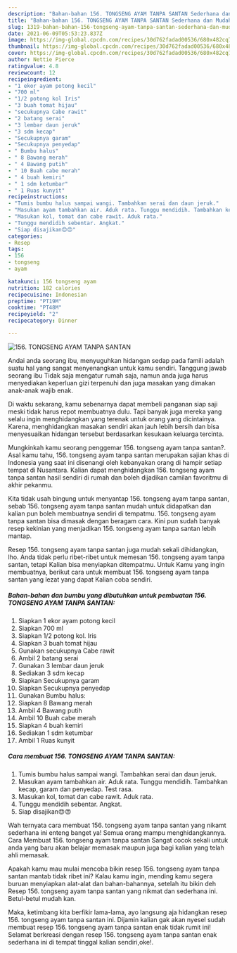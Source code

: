 ```yaml
---
description: "Bahan-bahan 156. TONGSENG AYAM TANPA SANTAN Sederhana dan Mudah Dibuat"
title: "Bahan-bahan 156. TONGSENG AYAM TANPA SANTAN Sederhana dan Mudah Dibuat"
slug: 1319-bahan-bahan-156-tongseng-ayam-tanpa-santan-sederhana-dan-mudah-dibuat
date: 2021-06-09T05:53:23.837Z
image: https://img-global.cpcdn.com/recipes/30d762fadad00536/680x482cq70/156-tongseng-ayam-tanpa-santan-foto-resep-utama.jpg
thumbnail: https://img-global.cpcdn.com/recipes/30d762fadad00536/680x482cq70/156-tongseng-ayam-tanpa-santan-foto-resep-utama.jpg
cover: https://img-global.cpcdn.com/recipes/30d762fadad00536/680x482cq70/156-tongseng-ayam-tanpa-santan-foto-resep-utama.jpg
author: Nettie Pierce
ratingvalue: 4.8
reviewcount: 12
recipeingredient:
- "1 ekor ayam potong kecil"
- "700 ml"
- "1/2 potong kol Iris"
- "3 buah tomat hijau"
- "secukupnya Cabe rawit"
- "2 batang serai"
- "3 lembar daun jeruk"
- "3 sdm kecap"
- "Secukupnya garam"
- "Secukupnya penyedap"
- " Bumbu halus"
- " 8 Bawang merah"
- " 4 Bawang putih"
- " 10 Buah cabe merah"
- " 4 buah kemiri"
- " 1 sdm ketumbar"
- " 1 Ruas kunyit"
recipeinstructions:
- "Tumis bumbu halus sampai wangi. Tambahkan serai dan daun jeruk."
- "Masukan ayam tambahkan air. Aduk rata. Tunggu mendidih. Tambahkan kecap, garam dan penyedap. Test rasa."
- "Masukan kol, tomat dan cabe rawit. Aduk rata."
- "Tunggu mendidih sebentar. Angkat."
- "Siap disajikan😍😍"
categories:
- Resep
tags:
- 156
- tongseng
- ayam

katakunci: 156 tongseng ayam 
nutrition: 182 calories
recipecuisine: Indonesian
preptime: "PT19M"
cooktime: "PT48M"
recipeyield: "2"
recipecategory: Dinner

---
```



![156. TONGSENG AYAM TANPA SANTAN](https://img-global.cpcdn.com/recipes/30d762fadad00536/680x482cq70/156-tongseng-ayam-tanpa-santan-foto-resep-utama.jpg)

Andai anda seorang ibu, menyuguhkan hidangan sedap pada famili adalah suatu hal yang sangat menyenangkan untuk kamu sendiri. Tanggung jawab seorang ibu Tidak saja mengatur rumah saja, namun anda juga harus menyediakan keperluan gizi terpenuhi dan juga masakan yang dimakan anak-anak wajib enak.

Di waktu  sekarang, kamu sebenarnya dapat membeli panganan siap saji meski tidak harus repot membuatnya dulu. Tapi banyak juga mereka yang selalu ingin menghidangkan yang terenak untuk orang yang dicintainya. Karena, menghidangkan masakan sendiri akan jauh lebih bersih dan bisa menyesuaikan hidangan tersebut berdasarkan kesukaan keluarga tercinta. 



Mungkinkah kamu seorang penggemar 156. tongseng ayam tanpa santan?. Asal kamu tahu, 156. tongseng ayam tanpa santan merupakan sajian khas di Indonesia yang saat ini disenangi oleh kebanyakan orang di hampir setiap tempat di Nusantara. Kalian dapat menghidangkan 156. tongseng ayam tanpa santan hasil sendiri di rumah dan boleh dijadikan camilan favoritmu di akhir pekanmu.

Kita tidak usah bingung untuk menyantap 156. tongseng ayam tanpa santan, sebab 156. tongseng ayam tanpa santan mudah untuk didapatkan dan kalian pun boleh membuatnya sendiri di tempatmu. 156. tongseng ayam tanpa santan bisa dimasak dengan beragam cara. Kini pun sudah banyak resep kekinian yang menjadikan 156. tongseng ayam tanpa santan lebih mantap.

Resep 156. tongseng ayam tanpa santan juga mudah sekali dihidangkan, lho. Anda tidak perlu ribet-ribet untuk memesan 156. tongseng ayam tanpa santan, tetapi Kalian bisa menyiapkan ditempatmu. Untuk Kamu yang ingin membuatnya, berikut cara untuk membuat 156. tongseng ayam tanpa santan yang lezat yang dapat Kalian coba sendiri.

<!--inarticleads1-->

##### Bahan-bahan dan bumbu yang dibutuhkan untuk pembuatan 156. TONGSENG AYAM TANPA SANTAN:

1. Siapkan 1 ekor ayam potong kecil
1. Siapkan 700 ml
1. Siapkan 1/2 potong kol. Iris
1. Siapkan 3 buah tomat hijau
1. Gunakan secukupnya Cabe rawit
1. Ambil 2 batang serai
1. Gunakan 3 lembar daun jeruk
1. Sediakan 3 sdm kecap
1. Siapkan Secukupnya garam
1. Siapkan Secukupnya penyedap
1. Gunakan  Bumbu halus:
1. Siapkan  8 Bawang merah
1. Ambil  4 Bawang putih
1. Ambil  10 Buah cabe merah
1. Siapkan  4 buah kemiri
1. Sediakan  1 sdm ketumbar
1. Ambil  1 Ruas kunyit




<!--inarticleads2-->

##### Cara membuat 156. TONGSENG AYAM TANPA SANTAN:

1. Tumis bumbu halus sampai wangi. Tambahkan serai dan daun jeruk.
1. Masukan ayam tambahkan air. Aduk rata. Tunggu mendidih. Tambahkan kecap, garam dan penyedap. Test rasa.
1. Masukan kol, tomat dan cabe rawit. Aduk rata.
1. Tunggu mendidih sebentar. Angkat.
1. Siap disajikan😍😍




Wah ternyata cara membuat 156. tongseng ayam tanpa santan yang nikamt sederhana ini enteng banget ya! Semua orang mampu menghidangkannya. Cara Membuat 156. tongseng ayam tanpa santan Sangat cocok sekali untuk anda yang baru akan belajar memasak maupun juga bagi kalian yang telah ahli memasak.

Apakah kamu mau mulai mencoba bikin resep 156. tongseng ayam tanpa santan mantab tidak ribet ini? Kalau kamu ingin, mending kamu segera buruan menyiapkan alat-alat dan bahan-bahannya, setelah itu bikin deh Resep 156. tongseng ayam tanpa santan yang nikmat dan sederhana ini. Betul-betul mudah kan. 

Maka, ketimbang kita berfikir lama-lama, ayo langsung aja hidangkan resep 156. tongseng ayam tanpa santan ini. Dijamin kalian gak akan nyesel sudah membuat resep 156. tongseng ayam tanpa santan enak tidak rumit ini! Selamat berkreasi dengan resep 156. tongseng ayam tanpa santan enak sederhana ini di tempat tinggal kalian sendiri,oke!.

